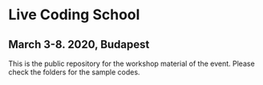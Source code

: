 # Live Coding School
## March 3-8. 2020, Budapest

This is the public repository for the workshop material of the event. Please check the folders for the sample codes.